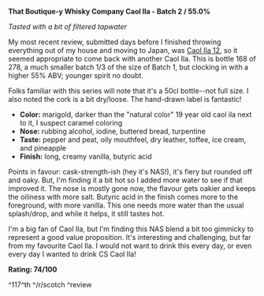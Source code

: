 **That Boutique-y Whisky Company Caol Ila - Batch 2 / 55.0%**

*Tasted with a bit of filtered tapwater*

My most recent review, submitted days before I finished throwing everything out of my house and moving to Japan, was [Caol Ila 12](https://www.reddit.com/r/Scotch/comments/2zz6ah/review_caol_ila_12/), so it seemed appropriate to come back with another Caol Ila.  This is bottle 168 of 278, a much smaller batch 1/3 of the size of Batch 1, but clocking in with a higher 55% ABV; younger spirit no doubt.  

Folks familiar with this series will note that it's a 50cl bottle--not full size.  I also noted the cork is a bit dry/loose.  The hand-drawn label is fantastic!

* **Color:** marigold, darker than the "natural color" 19 year old caol ila next to it, I suspect caramel coloring
* **Nose:** rubbing alcohol, iodine, buttered bread, turpentine
* **Taste:** pepper and peat, oily mouthfeel, dry leather, toffee, ice cream, and pineapple
* **Finish:** long, creamy vanilla, butyric acid

Points in favour: cask-strength-ish (hey it's NAS!), it's fiery but rounded off and oaky.  But, I'm finding it a bit hot so I added more water to see if that improved it.  The nose is mostly gone now, the flavour gets oakier and keeps the oiliness with more salt.  Butyric acid in the finish comes more to the foreground, with more vanilla.  This one needs more water than the usual splash/drop, and while it helps, it still tastes hot.

I'm a big fan of Caol Ila, but I'm finding this NAS blend a bit too gimmicky to represent a good value proposition.  It's interesting and challenging, but far from my favourite Caol Ila.  I would not want to drink this every day, or even every day I wanted to drink CS Caol Ila!

**Rating: 74/100**

^117^th ^/r/scotch ^review
